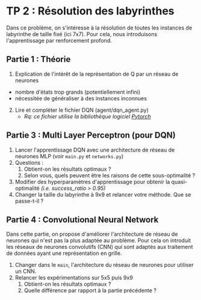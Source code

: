 # TP 2 : Résolution des labyrinthes

Dans ce problème, on s'intéresse à la résolution de toutes les instances de labyrinthe de taille fixé (ici 7x7).
Pour cela, nous introduisons l'apprentissage par renforcement profond.

## Partie 1 : Théorie

1. Explication de l'intérêt de la représentation de Q par un réseau de neurones 
- nombre d'états trop grands (potentiellement infini) 
- nécessitée de généraliser à des instances inconnues

2. Lire et compléter le fichier DQN (agent/dqn_agent.py)
   - *Rq: ce fichier utilise la bibliothèque logiciel [Pytorch](https://pytorch.org)*

## Partie 3 : Multi Layer Perceptron (pour DQN)

1. Lancer l'apprentissage DQN avec une architecture de réseau de neurones MLP (voir `main.py` et `networks.py`)
2. Questions :
   1. Obtient-on les résultats optimaux ?
   2. Selon vous, quels peuvent être les raisons de cette sous-optimalité ?
3. Modifier des hyperparamètres d'apprentissage pour obtenir la quasi-optimalité *(i.e. success_ratio > 0.95)*
4. Changer la taille du labyrinthe à 9x9 et relancer votre méthode. Que se passe-t-il ? 

## Partie 4 : Convolutional Neural Network

Dans cette partie, on propose d'améliorer l'architecture de réseau de neurones qui n'est pas la plus adaptée au problème.
Pour cela on introduit les réseaux de neurones convolutifs (CNN) qui sont adaptés aux traitement de données ayant une représentation en grille. 

1. Changer dans le `main`, l'architecture du réseau de neurones pour utiliser un CNN. 
2. Relancer les expérimentations sur 5x5 puis 9x9
   1. Obtient-on les résultats optimaux ?
   2. Quelle différence par rapport à la partie précédente ?  